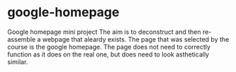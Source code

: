 # google-homepage
Google homepage mini project
The aim is to deconstruct and then re-assemble a webpage that aleardy exists. The page that was selected by the course is the google homepage. The page does not need to correctly function as it does on the real one, but does need to look asthetically similar.
